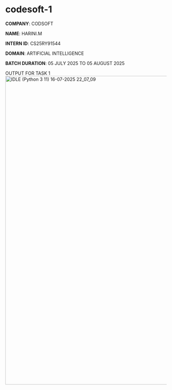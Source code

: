# codesoft-1
**COMPANY**: CODSOFT

**NAME**: HARINI.M

**INTERN ID**: CS25RY91544

**DOMAIN**: ARTIFICIAL INTELLIGENCE

**BATCH DURATION**: 05 JULY 2025 TO 05 AUGUST 2025

OUTPUT FOR TASK 1
<img width="1920" height="965" alt="IDLE (Python 3 11) 16-07-2025 22_07_09" src="https://github.com/user-attachments/assets/cc16aa41-006e-470d-a541-682d675601bc" />
